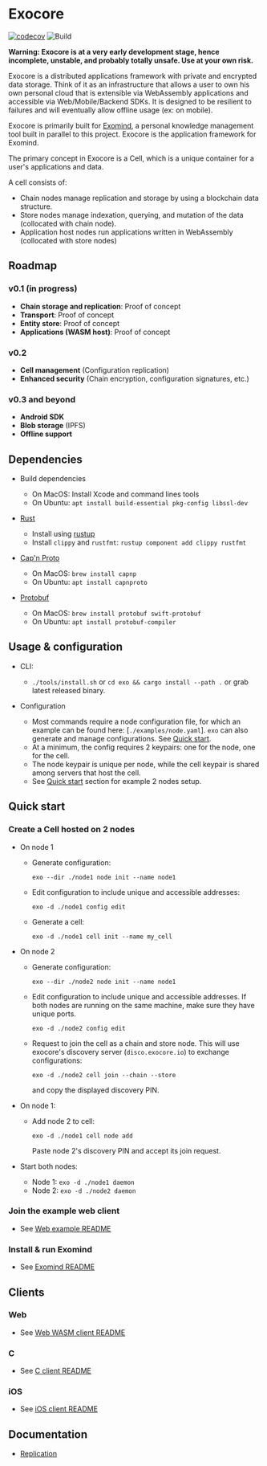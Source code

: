 # Exocore

[![codecov](https://codecov.io/gh/appaquet/exocore/branch/master/graph/badge.svg?token=OKZAHfPlaP)](https://codecov.io/gh/appaquet/exocore)
![Build](https://github.com/appaquet/exocore/workflows/Push%20tester/badge.svg)

**Warning: Exocore is at a very early development stage, hence incomplete, unstable, and probably totally unsafe. Use at your own risk.**

Exocore is a distributed applications framework with private and encrypted data storage. Think of it as an infrastructure that allows
a user to own his own personal cloud that is extensible via WebAssembly applications and accessible via Web/Mobile/Backend SDKs. It is
designed to be resilient to failures and will eventually allow offline usage (ex: on mobile).

Exocore is primarily built for [Exomind](https://github.com/appaquet/exomind), a personal knowledge management tool built in parallel
to this project. Exocore is the application framework for Exomind.

The primary concept in Exocore is a Cell, which is a unique container for a user's applications and data.

A cell consists of:

* Chain nodes manage replication and storage by using a blockchain data structure.
* Store nodes manage indexation, querying, and mutation of the data (collocated with chain node).
* Application host nodes run applications written in WebAssembly (collocated with store nodes)

## Roadmap

### v0.1 (in progress)

* **Chain storage and replication**: Proof of concept
* **Transport**: Proof of concept
* **Entity store**: Proof of concept
* **Applications (WASM host)**:  Proof of concept

### v0.2

* **Cell management** (Configuration replication)
* **Enhanced security** (Chain encryption, configuration signatures, etc.)

### v0.3 and beyond

* **Android SDK**
* **Blob storage**  (IPFS)
* **Offline support**

## Dependencies

* Build dependencies
  * On MacOS: Install Xcode and command lines tools
  * On Ubuntu: `apt install build-essential pkg-config libssl-dev`

* [Rust](https://www.rust-lang.org/learn/get-started)
  * Install using [rustup](https://www.rust-lang.org/learn/get-started)
  * Install `clippy` and `rustfmt`: `rustup component add clippy rustfmt`
  
* [Cap'n Proto](https://capnproto.org/install.html)
  * On MacOS: `brew install capnp`
  * On Ubuntu: `apt install capnproto`

* [Protobuf](https://protobuf.dev/)
  * On MacOS: `brew install protobuf swift-protobuf`
  * On Ubuntu: `apt install protobuf-compiler`

## Usage & configuration

* CLI:
  * `./tools/install.sh` or `cd exo && cargo install --path .` or grab latest released binary.

* Configuration
  * Most commands require a node configuration file, for which an example can be found here: [`./examples/node.yaml`].
      `exo` can also generate and manage configurations. See [Quick start](#quick-start).
  * At a minimum, the config requires 2 keypairs: one for the node, one for the cell.
  * The node keypair is unique per node, while the cell keypair is shared among servers that host the cell.
  * See [Quick start](#quick-start) section for example 2 nodes setup.

## Quick start

### Create a Cell hosted on 2 nodes

* On node 1
  * Generate configuration:

    `exo --dir ./node1 node init --name node1`

  * Edit configuration to include unique and accessible addresses:

    `exo -d ./node1 config edit`

  * Generate a cell:

    `exo -d ./node1 cell init --name my_cell`

* On node 2
  * Generate configuration:

    `exo --dir ./node2 node init --name node1`

  * Edit configuration to include unique and accessible addresses.
    If both nodes are running on the same machine, make sure they have unique ports.

    `exo -d ./node2 config edit`

  * Request to join the cell as a chain and store node.
    This will use exocore's discovery server (`disco.exocore.io`) to exchange configurations:

    `exo -d ./node2 cell join --chain --store`

    and copy the displayed discovery PIN.

* On node 1:
  * Add node 2 to cell:

    `exo -d ./node1 cell node add`

    Paste node 2's discovery PIN and accept its join request.

* Start both nodes:
  * Node 1: `exo -d ./node1 daemon`
  * Node 2: `exo -d ./node2 daemon`

### Join the example web client

* See [Web example README](./examples/web/README.md#Running)

### Install & run Exomind

* See [Exomind README](https://github.com/appaquet/exomind)

## Clients

### Web

* See [Web WASM client README](./clients/web/README.md)

### C

* See [C client README](./clients/c/README.md)

### iOS

* See [iOS client README](./clients/ios/README.md)
  
## Documentation

* [Replication](chain/replication.md)

